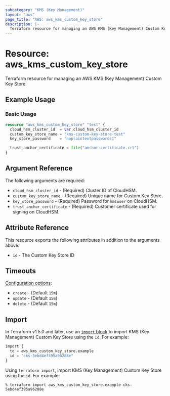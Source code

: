 ```yaml
---
subcategory: "KMS (Key Management)"
layout: "aws"
page_title: "AWS: aws_kms_custom_key_store"
description: |-
  Terraform resource for managing an AWS KMS (Key Management) Custom Key Store.
---
```


# Resource: aws_kms_custom_key_store

Terraform resource for managing an AWS KMS (Key Management) Custom Key Store.

## Example Usage

### Basic Usage

```terraform
resource "aws_kms_custom_key_store" "test" {
  cloud_hsm_cluster_id  = var.cloud_hsm_cluster_id
  custom_key_store_name = "kms-custom-key-store-test"
  key_store_password    = "noplaintextpasswords1"

  trust_anchor_certificate = file("anchor-certificate.crt")
}
```

## Argument Reference

The following arguments are required:

* `cloud_hsm_cluster_id` - (Required) Cluster ID of CloudHSM.
* `custom_key_store_name` - (Required) Unique name for Custom Key Store.
* `key_store_password` - (Required) Password for `kmsuser` on CloudHSM.
* `trust_anchor_certificate` - (Required) Customer certificate used for signing on CloudHSM.

## Attribute Reference

This resource exports the following attributes in addition to the arguments above:

* `id` - The Custom Key Store ID

## Timeouts

[Configuration options](https://developer.hashicorp.com/terraform/language/resources/syntax#operation-timeouts):

* `create` - (Default `15m`)
* `update` - (Default `15m`)
* `delete` - (Default `15m`)

## Import

In Terraform v1.5.0 and later, use an [`import` block](https://developer.hashicorp.com/terraform/language/import) to import KMS (Key Management) Custom Key Store using the `id`. For example:

```terraform
import {
  to = aws_kms_custom_key_store.example
  id = "cks-5ebd4ef395a96288e"
}
```

Using `terraform import`, import KMS (Key Management) Custom Key Store using the `id`. For example:

```console
% terraform import aws_kms_custom_key_store.example cks-5ebd4ef395a96288e
```

